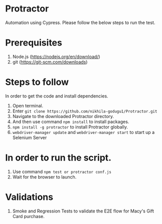 # Protractor
Automation using Cypress. Please follow the below steps to run the test.

# Prerequisites
1. Node.js (https://nodejs.org/en/download/)
2. git (https://git-scm.com/downloads)

# Steps to follow
In order to get the code and install dependencies.
1. Open terminal.
2. Enter `git clone https://github.com/nikhila-godugu1/Protractor.git`
3. Navigate to the downloaded Protractor directory.
4. And then use command `npm install` to install packages.
5. `npm install -g protractor` to install Protractor globally.
6. `webdriver-manager update` and `webdriver-manager start` to start up a Selenium Server

# In order to run the script.
1. Use command `npm test or protractor conf.js`
2. Wait for the browser to launch.

# Validations
1. Smoke and Regression Tests to validate the E2E flow for Macy's Gift Card purchase.
